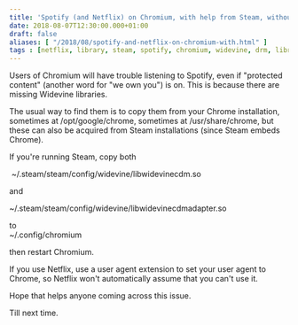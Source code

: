 ```yaml
---
title: 'Spotify (and Netflix) on Chromium, with help from Steam, without root!'
date: 2018-08-07T12:30:00.000+01:00
draft: false
aliases: [ "/2018/08/spotify-and-netflix-on-chromium-with.html" ]
tags : [netflix, library, steam, spotify, chromium, widevine, drm, libraries, chrome, copy, protected]
---
```


Users of Chromium will have trouble listening to Spotify, even if "protected content" (another word for "we own you") is on. This is because there are missing Widevine libraries.  
  
The usual way to find them is to copy them from your Chrome installation, sometimes at /opt/google/chrome, sometimes at /usr/share/chrome, but these can also be acquired from Steam installations (since Steam embeds Chrome).  
  
If you're running Steam, copy both  
  
 ~/.steam/steam/config/widevine/libwidevinecdm.so  
  
and  
  
~/.steam/steam/config/widevine/libwidevinecdmadapter.so  

  

to  
~/.config/chromium  
  
then restart Chromium.  
  
If you use Netflix, use a user agent extension to set your user agent to Chrome, so Netflix won't automatically assume that you can't use it.  
  
Hope that helps anyone coming across this issue.  
  
Till next time.